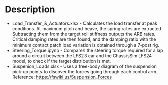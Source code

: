 # Description

- Load_Transfer_&_Actuators.xlsx - Calculates the load transfer at peak conditions. At maximum pitch and heave, the spring rates are extracted. Subtracting them from the target roll stiffness outputs the ARB rates. Critical damping rates are then found, and the damping ratio with the minimum contact patch load variation is obtained through a 7-post rig.
- Steering_Torque.ipynb - Compares the steering torque required for a lap around a circuit between the LFS23 car and the ChassisSim LFS24 model, to check if the target distribution is met.
- Suspenion_Loads.xlsx - Uses a free-body diagram of the suspension pick-up points to discover the forces going through each control arm. Reference: https://fswiki.us/Suspension_Forces
